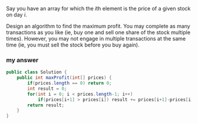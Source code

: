 Say you have an array for which the *i*th element is the price of a given stock on day *i*.

Design an algorithm to find the maximum profit. You may complete as many transactions as you like (ie, buy one and sell one share of the stock multiple times). However, you may not engage in multiple transactions at the same time (ie, you must sell the stock before you buy again).



### my answer

```java
public class Solution {
    public int maxProfit(int[] prices) {
    	if(prices.length == 0) return 0;
    	int result = 0;
    	for(int i = 0; i < prices.length-1; i++)
    		if(prices[i+1] > prices[i]) result += prices[i+1]-prices[i];
    	return result;
    }
}
```


